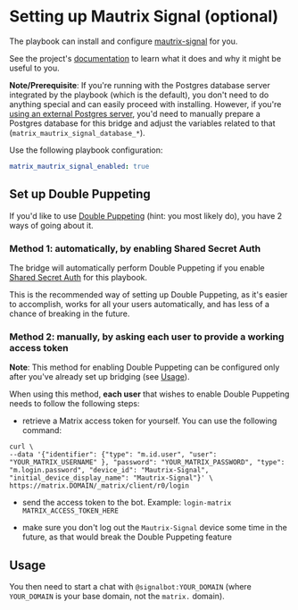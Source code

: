 # Setting up Mautrix Signal (optional)

The playbook can install and configure [mautrix-signal](https://github.com/tulir/mautrix-signal) for you.

See the project's [documentation](https://github.com/tulir/mautrix-signal/wiki) to learn what it does and why it might be useful to you.

**Note/Prerequisite**: If you're running with the Postgres database server integrated by the playbook (which is the default), you don't need to do anything special and can easily proceed with installing. However, if you're [using an external Postgres server](configuring-playbook-external-postgres.md), you'd need to manually prepare a Postgres database for this bridge and adjust the variables related to that (`matrix_mautrix_signal_database_*`).

Use the following playbook configuration:

```yaml
matrix_mautrix_signal_enabled: true
```

## Set up Double Puppeting

If you'd like to use [Double Puppeting](https://github.com/tulir/mautrix-whatsapp/wiki/Authentication#replacing-whatsapp-accounts-matrix-puppet-with-matrix-account) (hint: you most likely do), you have 2 ways of going about it.

### Method 1: automatically, by enabling Shared Secret Auth

The bridge will automatically perform Double Puppeting if you enable [Shared Secret Auth](configuring-playbook-shared-secret-auth.md) for this playbook.

This is the recommended way of setting up Double Puppeting, as it's easier to accomplish, works for all your users automatically, and has less of a chance of breaking in the future.

### Method 2: manually, by asking each user to provide a working access token

**Note**: This method for enabling Double Puppeting can be configured only after you've already set up bridging (see [Usage](#usage)).

When using this method, **each user** that wishes to enable Double Puppeting needs to follow the following steps:

- retrieve a Matrix access token for yourself. You can use the following command:

```
curl \
--data '{"identifier": {"type": "m.id.user", "user": "YOUR_MATRIX_USERNAME" }, "password": "YOUR_MATRIX_PASSWORD", "type": "m.login.password", "device_id": "Mautrix-Signal", "initial_device_display_name": "Mautrix-Signal"}' \
https://matrix.DOMAIN/_matrix/client/r0/login
```

- send the access token to the bot. Example: `login-matrix MATRIX_ACCESS_TOKEN_HERE`

- make sure you don't log out the `Mautrix-Signal` device some time in the future, as that would break the Double Puppeting feature


## Usage

You then need to start a chat with `@signalbot:YOUR_DOMAIN` (where `YOUR_DOMAIN` is your base domain, not the `matrix.` domain).
